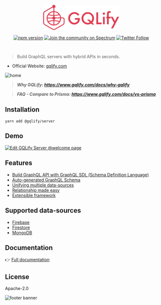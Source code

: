 
<div align="center">

<a href="https://www.gqlify.com"><img src="./resources/logo-pink.svg" width="50%"></a>

</div>

<div align="center">

[![npm version](https://badge.fury.io/js/%40gqlify%2Fserver.svg)](https://badge.fury.io/js/%40gqlify%2Fserver) [![Join the community on Spectrum](https://withspectrum.github.io/badge/badge.svg)](https://spectrum.chat/canner/gqlify) [![Twitter Follow](https://img.shields.io/twitter/follow/cannerIO.svg?style=social&label=Follow)](https://twitter.com/cannerIO)

</div>
<br/>

> Build GraphQL servers with hybrid APIs in seconds.

* Official Website: [gqlify.com](https://www.gqlify.com/)


![home](https://i.imgur.com/ojShV9s.png)

> ***Why GQLify: https://www.gqlify.com/docs/why-gqlify***

> ***FAQ - Compare to Prisma: https://www.gqlify.com/docs/vs-prisma***

## Installation
``` console
yarn add @gqlify/server
```

## Demo
[![Edit GQLify Server @welcome page](https://codesandbox.io/static/img/play-codesandbox.svg)](https://codesandbox.io/s/p7wqo43zpx)

## Features
* [Build GraphQL API with GraphQL SDL (Schema Definition Language)](https://www.gqlify.com/docs/quick-start)
* [Auto-generated GraphQL Schema](https://www.gqlify.com/docs/graphql-api-overview)
* [Unifying multiple data-sources](https://www.gqlify.com/docs/data-source-overview)
* [Relationship made easy](https://www.gqlify.com/docs/relationship-overview)
* [Extensible framework](https://www.gqlify.com/docs/graphql-api-plugins)

## Supported data-sources
* [Firebase](https://www.gqlify.com/docs/firebase)
* [Firestore](https://www.gqlify.com/docs/firestore)
* [MongoDB](https://www.gqlify.com/docs/mongodb)

## Documentation
👉 [Full documentation](https://www.gqlify.com/docs)


## License

Apache-2.0

![footer banner](https://user-images.githubusercontent.com/26116324/37811196-a437d930-2e93-11e8-97d8-0653ace2a46d.png)
